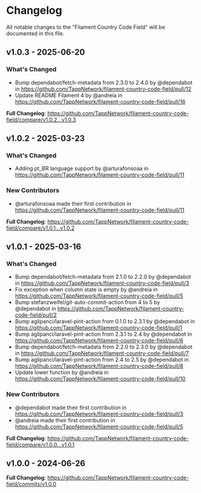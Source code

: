 # Changelog

All notable changes to the "Filament Country Code Field" will be documented in this file.

## v1.0.3 - 2025-06-20

### What's Changed

* Bump dependabot/fetch-metadata from 2.3.0 to 2.4.0 by @dependabot in https://github.com/TappNetwork/filament-country-code-field/pull/12
* Update README Filament 4 by @andreia in https://github.com/TappNetwork/filament-country-code-field/pull/16

**Full Changelog**: https://github.com/TappNetwork/filament-country-code-field/compare/v1.0.2...v1.0.3

## v1.0.2 - 2025-03-23

### What's Changed

* Adding pt_BR language support by @arturafonsoaa in https://github.com/TappNetwork/filament-country-code-field/pull/11

### New Contributors

* @arturafonsoaa made their first contribution in https://github.com/TappNetwork/filament-country-code-field/pull/11

**Full Changelog**: https://github.com/TappNetwork/filament-country-code-field/compare/v1.0.1...v1.0.2

## v1.0.1 - 2025-03-16

### What's Changed

* Bump dependabot/fetch-metadata from 2.1.0 to 2.2.0 by @dependabot in https://github.com/TappNetwork/filament-country-code-field/pull/3
* Fix exception when column state is empty by @andreia in https://github.com/TappNetwork/filament-country-code-field/pull/5
* Bump stefanzweifel/git-auto-commit-action from 4 to 5 by @dependabot in https://github.com/TappNetwork/filament-country-code-field/pull/2
* Bump aglipanci/laravel-pint-action from 0.1.0 to 2.3.1 by @dependabot in https://github.com/TappNetwork/filament-country-code-field/pull/1
* Bump aglipanci/laravel-pint-action from 2.3.1 to 2.4 by @dependabot in https://github.com/TappNetwork/filament-country-code-field/pull/6
* Bump dependabot/fetch-metadata from 2.2.0 to 2.3.0 by @dependabot in https://github.com/TappNetwork/filament-country-code-field/pull/7
* Bump aglipanci/laravel-pint-action from 2.4 to 2.5 by @dependabot in https://github.com/TappNetwork/filament-country-code-field/pull/8
* Update lower function by @andreia in https://github.com/TappNetwork/filament-country-code-field/pull/10

### New Contributors

* @dependabot made their first contribution in https://github.com/TappNetwork/filament-country-code-field/pull/3
* @andreia made their first contribution in https://github.com/TappNetwork/filament-country-code-field/pull/5

**Full Changelog**: https://github.com/TappNetwork/filament-country-code-field/compare/v1.0.0...v1.0.1

## v1.0.0 - 2024-06-26

**Full Changelog**: https://github.com/TappNetwork/filament-country-code-field/commits/v1.0.0

